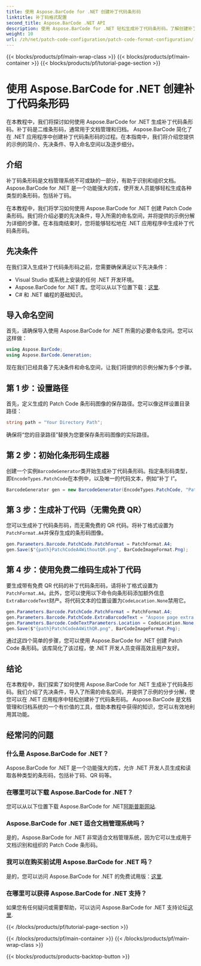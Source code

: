 ```yaml
---
title: 使用 Aspose.BarCode for .NET 创建补丁代码条形码
linktitle: 补丁码格式配置
second_title: Aspose.BarCode .NET API
description: 使用 Aspose.BarCode for .NET 轻松生成补丁代码条形码。了解创建补丁代码条形码和增强文档管理系统的步骤。立即下载库！
weight: 10
url: /zh/net/patch-code-configuration/patch-code-format-configuration/
---
```


{{< blocks/products/pf/main-wrap-class >}}
{{< blocks/products/pf/main-container >}}
{{< blocks/products/pf/tutorial-page-section >}}

# 使用 Aspose.BarCode for .NET 创建补丁代码条形码


在本教程中，我们将探讨如何使用 Aspose.BarCode for .NET 生成补丁代码条形码。补丁码是二维条形码，通常用于文档管理和归档。 Aspose.BarCode 简化了在 .NET 应用程序中创建补丁代码条形码的过程。在本指南中，我们将介绍您提供的示例的简介、先决条件、导入命名空间以及逐步细分。

## 介绍

补丁码条形码是文档管理系统不可或缺的一部分，有助于识别和组织文档。 Aspose.BarCode for .NET 是一个功能强大的库，使开发人员能够轻松生成各种类型的条形码，包括补丁码。

在本教程中，我们将学习如何使用 Aspose.BarCode for .NET 创建 Patch Code 条形码。我们将介绍必要的先决条件，导入所需的命名空间，并将提供的示例分解为详细的步骤。在本指南结束时，您将能够轻松地在 .NET 应用程序中生成补丁代码条形码。

## 先决条件

在我们深入生成补丁代码条形码之前，您需要确保满足以下先决条件：

- Visual Studio 或系统上安装的任何 .NET 开发环境。
-  Aspose.BarCode for .NET 库。您可以从以下位置下载：[这里](https://releases.aspose.com/barcode/net/).
- C# 和 .NET 编程的基础知识。

## 导入命名空间

首先，请确保导入使用 Aspose.BarCode for .NET 所需的必要命名空间。您可以这样做：

```csharp
using Aspose.BarCode;
using Aspose.BarCode.Generation;
```

现在我们已经具备了先决条件和命名空间，让我们将提供的示例分解为多个步骤。

## 第 1 步：设置路径

首先，定义生成的 Patch Code 条形码图像的保存路径。您可以像这样设置目录路径：

```csharp
string path = "Your Directory Path";
```

确保将“您的目录路径”替换为您要保存条形码图像的实际路径。

## 第 2 步：初始化条形码生成器

创建一个实例`BarcodeGenerator`类开始生成补丁代码条形码。指定条形码类型，即`EncodeTypes.PatchCode`在本例中，以及唯一的代码文本，例如“补丁 I”。

```csharp
BarcodeGenerator gen = new BarcodeGenerator(EncodeTypes.PatchCode, "Patch I");
```

## 第 3 步：生成补丁代码（无需免费 QR）

您可以生成补丁代码条形码，而无需免费的 QR 代码。将补丁格式设置为`PatchFormat.A4`并保存生成的条形码图像。

```csharp
gen.Parameters.Barcode.PatchCode.PatchFormat = PatchFormat.A4;
gen.Save($"{path}PatchCodeA4WithoutQR.png", BarCodeImageFormat.Png);
```

## 第 4 步：使用免费二维码生成补丁代码

要生成带有免费 QR 代码的补丁代码条形码，请将补丁格式设置为`PatchFormat.A4`。此外，您可以使用以下命令向条形码添加额外信息`ExtraBarcodeText`财产。将代码文本的位置设置为`CodeLocation.None`禁用它。

```csharp
gen.Parameters.Barcode.PatchCode.PatchFormat = PatchFormat.A4;
gen.Parameters.Barcode.PatchCode.ExtraBarcodeText = "Aspose page extra info";
gen.Parameters.Barcode.CodeTextParameters.Location = CodeLocation.None;
gen.Save($"{path}PatchCodeA4WithQR.png", BarCodeImageFormat.Png);
```

通过这四个简单的步骤，您可以使用 Aspose.BarCode for .NET 创建 Patch Code 条形码。该库简化了该过程，使 .NET 开发人员变得高效且用户友好。

## 结论

在本教程中，我们探索了如何使用 Aspose.BarCode for .NET 生成补丁代码条形码。我们介绍了先决条件，导入了所需的命名空间，并提供了示例的分步分解，使您可以在 .NET 应用程序中轻松创建补丁代码条形码。 Aspose.BarCode 是文档管理和归档系统的一个有价值的工具，借助本教程中获得的知识，您可以有效地利用其功能。

## 经常问的问题

### 什么是 Aspose.BarCode for .NET？
Aspose.BarCode for .NET 是一个功能强大的库，允许 .NET 开发人员生成和读取各种类型的条形码，包括补丁码、QR 码等。

### 在哪里可以下载 Aspose.BarCode for .NET？
您可以从以下位置下载 Aspose.BarCode for .NET[阿斯普斯网站](https://releases.aspose.com/barcode/net/).

### Aspose.BarCode for .NET 适合文档管理系统吗？
是的，Aspose.BarCode for .NET 非常适合文档管理系统，因为它可以生成用于文档识别和组织的 Patch Code 条形码。

### 我可以在购买前试用 Aspose.BarCode for .NET 吗？
是的，您可以访问 Aspose.BarCode for .NET 的免费试用版：[这里](https://releases.aspose.com/).

### 在哪里可以获得 Aspose.BarCode for .NET 支持？
如果您有任何疑问或需要帮助，可以访问 Aspose.BarCode for .NET 支持论坛[这里](https://forum.aspose.com/c/barcode/13).

{{< /blocks/products/pf/tutorial-page-section >}}

{{< /blocks/products/pf/main-container >}}
{{< /blocks/products/pf/main-wrap-class >}}

{{< blocks/products/products-backtop-button >}}
